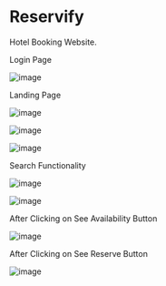 # Reservify

Hotel Booking Website.

Login Page

![image](https://github.com/omshete0550/Reservify/assets/95119784/3af7541e-f836-4bda-bcae-12a472ab86ff)

Landing Page

![image](https://github.com/omshete0550/Reservify/assets/95119784/477230fe-b538-4ca6-a31f-c1699cb8c46a)

![image](https://github.com/omshete0550/Reservify/assets/95119784/2cc2cb73-3db7-4ee3-9407-813e36d6417e)

![image](https://github.com/omshete0550/Reservify/assets/95119784/8758f43d-f135-4400-83ea-8fc828dd007d)

Search Functionality

![image](https://github.com/omshete0550/Reservify/assets/95119784/d3f34ab5-d39f-45ef-9126-25fa7f49ee29)

![image](https://github.com/omshete0550/Reservify/assets/95119784/d1950a13-9961-4b75-90ad-b5d3b472a2a4)

After Clicking on See Availability Button

![image](https://github.com/omshete0550/Reservify/assets/95119784/6341e492-be09-4d98-9ed7-b1eb0da375e5)

After Clicking on See Reserve Button

![image](https://github.com/omshete0550/Reservify/assets/95119784/35b514a1-8d9a-4ac4-80e2-ab1c6e0692a7)


